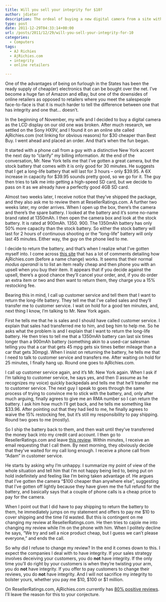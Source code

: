 ```yaml
---
title: Will you sell your integrity for $10?
author: jdieter
description: The ordeal of buying a new digital camera from a site with a less than stellar reputation
type: post
date: 2011-12-29T04:33:14+00:00
url: /posts/2011/12/29/will-you-sell-your-integrity-for-10
categories:
  - Computers
tags:
  - AJ Richies
  - AjRichies.com
  - integrity
  - online retailers

---
```

One of the advantages of being on furlough in the States has been the ready supply of cheap(er) electronics that can be bought over the net. I&#8217;ve become a huge fan of Amazon and eBay, but one of the downsides of online retailers as opposed to retailers where you meet the salespeople face-to-face is that it is much harder to tell the difference between one that has integrity and one that&#8230; doesn&#8217;t.

In the beginning of November, my wife and I decided to buy a digital camera as the LCD display on our old one was broken. After much research, we settled on the Sony HX9V, and I found it on an online site called AjRichies.com (not linking for obvious reasons) for $30 cheaper than Best Buy. I went ahead and placed an order. And that&#8217;s when the fun began.

It started with a phone call from a guy with a distinctive New York accent the next day to &#8220;clarify&#8221; my billing information. At the end of the conversation, Mr. New York tells me that I&#8217;ve gotten a great camera, but the stock battery that comes with it is only good for 30 minutes. He suggests that I get a long-life battery that will last for 3 hours &#8211; only $39.95. A 6X increase in capacity for $39.95 sounds pretty good, so we go for it. The guy then tries to talk me into getting a high-speed SD card, but we decide to pass on it as we already have a perfectly good 4GB SD card.

Almost two weeks later, I receive notice that they&#8217;ve shipped the package, and they also ask me to review them at ResellerRatings.com. A further two weeks later, my order arrives. When I open up the box, there&#8217;s the camera and there&#8217;s the spare battery. I looked at the battery and it&#8217;s some no-name brand rated at 1350mAh. I then open the camera box and look at the stock battery. It is rated at 900mAh. 1350. 900. The 1350mAh battery has only 50% more capacity than the stock battery. So either the stock battery will last for 2 hours of continuous shooting or the &#8220;long-life&#8221; battery will only last 45 minutes. Either way, the guy on the phone lied to me.

I decide to return the battery, and that&#8217;s when I realize what I&#8217;ve gotten myself into. I come across [this site][1] that has a lot of comments detailing how AjRichies.com (before a name change) works. It seems that their normal _modus operandi_ is to list an item really cheap and then phone you with an upsell when you buy their item. It appears that if you decide against the upsell, there&#8217;s a good chance they&#8217;ll cancel your order, and, if you do order an extra item or two and then want to return them, they charge you a 15% restocking fee.

Bearing this in mind, I call up customer service and tell them that I want to return the long-life battery. They tell me that I&#8217;ve called sales and they&#8217;ll transfer me to customer service. I wait on hold for a good ten minutes, and, next thing I know, I&#8217;m talking to Mr. New York again.

First he tells me that he is sales and I should have called customer service. I explain that sales had transferred me to him, and beg him to help me. So he asks what the problem is and I explain that I want to return the long-life battery. He then tries to tell me that a 1350mAh battery can last six times longer than a 900mAh battery (something akin to a used-car salesman telling you that a car that gets 45 mpg gets six times better mileage than a car that gets 30mpg). When I insist on returning the battery, he tells me that I need to talk to customer service and transfers me. After waiting on hold for 25 minutes, I finally hang up. Round one goes to AjRichies.com.

I call up customer service again, and it&#8217;s Mr. New York again. When I ask if I&#8217;m talking to customer service, he says yes, and then (I assume as he recognizes my voice) quickly backpedals and tells me that he&#8217;ll transfer me to customer service. The next guy I speak to goes through the same process of trying to convince me to stick with the battery, and, only after much arguing, finally agrees to give me an RMA number so I can return the battery. I ask him how much I&#8217;ll get back, and he tells me something like $33.96. After pointing out that they had lied to me, he finally agrees to waive the 15% restocking fee, but it&#8217;s still my responsibility to pay shipping. Round two goes to me (mostly).

So I ship the battery back to them, and then wait until they&#8217;ve transferred the money back into my credit card account. I then go to ResellerRatings.com and leave [this review][2]. Within minutes, I receive an email requesting that I call them. By next morning, they obviously decide that they&#8217;ve waited for my call long enough. I receive a phone call from &#8220;Adam&#8221; in customer service.

He starts by asking why I&#8217;m unhappy. I summarize my point of view of the whole situation and tell him that I&#8217;m not happy being lied to, being put on hold indefinitely and feeling like I&#8217;m being taken advantage of. He argues that I&#8217;ve gotten the camera &#8220;$100 cheaper than anywhere else&#8221;, suggesting that I&#8217;ve gotten off lightly because they have given me the full refund for the battery, and basically says that a couple of phone calls is a cheap price to pay for the camera.

When I point out that I did have to pay shipping to return the battery to them, he immediately jumps on my statement and offers to pay me $10 to cover shipping and the time I&#8217;d wasted. But this is contingent on me changing my review at ResellerRatings.com. He then tries to cajole me into changing my review while I&#8217;m on the phone with him. When I politely decline he says, &#8220;We try and sell a nice product cheap, but I guess we can&#8217;t please everyone,&#8221; and ends the call.

So why did I refuse to change my review? In the end it comes down to this. I expect the companies I deal with to have integrity. If your sales strategy involves deceiving your customers, you do **not** have integrity. If the only time you&#8217;ll do right by your customers is when they&#8217;re twisting your arm, you do **not** have integrity. If you offer to pay customers to change their reviews, you do **not** have integrity. And I will not sacrifice my integrity to bolster yours, whether you pay me $10, $100 or $1 million.

On ResellerRatings.com, AjRichies.com currently has [80% positive reviews][3]. I&#8217;ll leave the reason for this to your conjecture.

 [1]: http://thoughts-of-dave.blogspot.com/2011/05/ajrichardcom-aka-aj-richard-beware.html
 [2]: http://www.resellerratings.com/user/jdieter
 [3]: http://www.resellerratings.com/store/AjRichard
